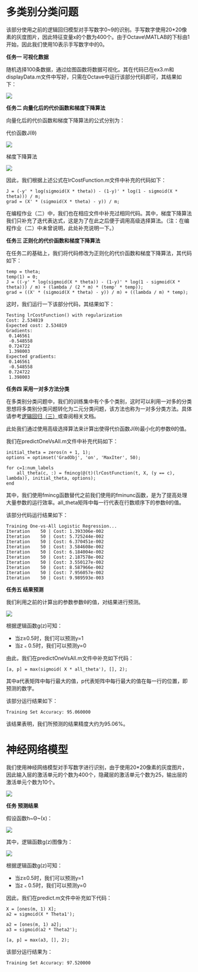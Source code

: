 # 多类别分类问题   

该部分使用之前的逻辑回归模型对手写数字0~9的识别。手写数字使用20*20像素的灰度图片，因此特征变量x的个数为400个。由于Octave\MATLAB的下标由1开始，因此我们使用10表示手写数字中的0。   

**任务一 可视化数据**    

随机选择100条数据，通过绘图函数将数据可视化。其在代码已在ex3.m和displayData.m文件中写好，只需在Octave中运行该部分代码即可，其结果如下：       

![](http://upload-images.jianshu.io/upload_images/5983416-2a31321cc74f4d70.png?imageMogr2/auto-orient/strip%7CimageView2/2/w/1240)

**任务二 向量化后的代价函数和梯度下降算法**    

向量化后的代价函数和梯度下降算法的公式分别为：     

代价函数J(θ)

![](http://upload-images.jianshu.io/upload_images/5983416-0cd860778c9dab9b.png?imageMogr2/auto-orient/strip%7CimageView2/2/w/1240)

梯度下降算法

![](http://upload-images.jianshu.io/upload_images/5983416-cf0b8a41507d3f4c.png?imageMogr2/auto-orient/strip%7CimageView2/2/w/1240)

因此，我们根据上述公式在lrCostFunction.m文件中补充的代码如下：    

```
J = (-y' * log(sigmoid(X * theta)) - (1-y)' * log(1 - sigmoid(X * theta))) / m;
grad = (X' * (sigmoid(X * theta) - y)) / m;
```

在编程作业（二）中，我们也在相应文件中补充过相同代码。其中，梯度下降算法我们只补充了迭代表达式，这是为了在此之后便于调用高级选择算法。（注：在编程作业（二）中未曾说明，此处补充说明一下。）    

**任务三 正则化的代价函数和梯度下降算法**    

在任务二的基础上，我们将代码修改为正则化的代价函数和梯度下降算法，其代码如下：       

```
temp = theta;
temp(1) = 0;
J = ((-y' * log(sigmoid(X * theta)) - (1-y)' * log(1 - sigmoid(X * theta))) / m) + (lambda / (2 * m) * (temp' * temp));
grad = ((X' * (sigmoid(X * theta) - y)) / m) + ((lambda / m) * temp);
```     

这时，我们运行一下该部分代码，其结果如下：       

```
Testing lrCostFunction() with regularization
Cost: 2.534819
Expected cost: 2.534819
Gradients:
 0.146561
 -0.548558
 0.724722
 1.398003
Expected gradients:
 0.146561
 -0.548558
 0.724722
 1.398003
```         

**任务四 采用一对多方法分类**     

在多类别分类问题中，我们的训练集中有个多个类别，这时可以利用一对多的分类思想将多类别分类问题转化为二元分类问题，该方法也称为一对多分类方法。具体请参考[逻辑回归（三）](http://www.jianshu.com/p/1f788114afc1)或查阅相关文档。    

此处我们通过使用高级选择算法来计算出使得代价函数J(θ)最小化的参数θ的值。

我们在predictOneVsAll.m文件中补充代码如下：        

```
initial_theta = zeros(n + 1, 1);
options = optimset('GradObj', 'on', 'MaxIter', 50);

for c=1:num_labels
	all_theta(c, :) = fmincg(@(t)(lrCostFunction(t, X, (y == c), lambda)), initial_theta, options);
end
```      

其中，我们使用fmincg函数替代之前我们使用的fminunc函数，是为了提高处理大量参数的运行效率。all_theta矩阵中每一行代表在行数顺序下的参数θ的值。              

该部分代码运行结果如下：       

```
Training One-vs-All Logistic Regression...
Iteration    50 | Cost: 1.393306e-002
Iteration    50 | Cost: 5.725244e-002
Iteration    50 | Cost: 6.370451e-002
Iteration    50 | Cost: 3.584608e-002
Iteration    50 | Cost: 6.184004e-002
Iteration    50 | Cost: 2.187578e-002
Iteration    50 | Cost: 3.550127e-002
Iteration    50 | Cost: 8.587966e-002
Iteration    50 | Cost: 7.956057e-002
Iteration    50 | Cost: 9.989593e-003
```        

**任务五 结果预测**    

我们利用之前的计算出的参数参数θ的值，对结果进行预测。      

![](http://upload-images.jianshu.io/upload_images/5983416-b6a15e0801dd4103.png?imageMogr2/auto-orient/strip%7CimageView2/2/w/1240)

根据逻辑函数g(z)可知：      
- 当z≥0.5时，我们可以预测y=1  
- 当z﹤0.5时，我们可以预测y=0      

由此，我们在predictOneVsAll.m文件中补充如下代码：        

```
[a, p] = max(sigmoid( X * all_theta'), [], 2);
```         

其中a代表矩阵中每行最大的值，p代表矩阵中每行最大的值在每一行的位置，即预测的数字。        

该部分运行结果如下：      

```
Training Set Accuracy: 95.060000
```       

该结果表明，我们所预测的结果精度大约为95.06%。         

# 神经网络模型   

我们使用神经网络模型对手写数字进行识别，由于使用20*20像素的灰度图片，因此输入层的激活单元的个数为400个，隐藏层的激活单元个数为25，输出层的激活单元个数为10个。      

![](http://upload-images.jianshu.io/upload_images/5983416-6a8f897cac945747.png?imageMogr2/auto-orient/strip%7CimageView2/2/w/1240)

**任务 预测结果**    

假设函数h~Θ~(x)：  

![](http://upload-images.jianshu.io/upload_images/5983416-cbe8355c4939f4fe.png?imageMogr2/auto-orient/strip%7CimageView2/2/w/1240)

其中，逻辑函数g(z)图像为：    

![](http://upload-images.jianshu.io/upload_images/5983416-b6a15e0801dd4103.png?imageMogr2/auto-orient/strip%7CimageView2/2/w/1240)

根据逻辑函数g(z)可知：      
- 当z≥0.5时，我们可以预测y=1  
- 当z﹤0.5时，我们可以预测y=0      

因此，我们在predict.m文件中补充如下代码：      

```
X = [ones(m, 1) X];
a2 = sigmoid(X * Theta1');

a2 = [ones(m, 1) a2];
a3 = sigmoid(a2 * Theta2');

[a, p] = max(a3, [], 2);
```        

该部分运行结果为：      

```
Training Set Accuracy: 97.520000
```
